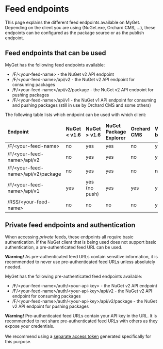 # Feed endpoints

This page explains the different feed endpoints available on MyGet. Depending on the client you are using (NuGet.exe, Orchard CMS, ...), these endpoints can be configured as the package source or as the publish endpoint.

## Feed endpoints that can be used

MyGet has the following feed endpoints available:

* /F/&lt;your-feed-name&gt; - the NuGet v2 API endpoint
* /F/&lt;your-feed-name&gt;/api/v2 - the NuGet v2 API endpoint for consuming packages
* /F/&lt;your-feed-name&gt;/api/v2/package - the NuGet v2 API endpoint for pushing packages
* /F/&lt;your-feed-name&gt;/api/v1 - the NuGet v1 API endpoint for consuming and pushing packages (still in use by Orchard CMS and some others)

The following table lists which endpoint can be used with which client:

<table class="table table-condensed">
    <thead>
        <tr>
            <td><strong>Endpoint</strong></td>
            <td><strong>NuGet &lt; v1.6</strong></td>
            <td><strong>NuGet &gt; v1.6</strong></td>
            <td><strong>NuGet Package Explorer</strong></td>
            <td><strong>Orchard CMS</strong></td>
            <td><strong>Web browser</strong></td>
        </tr>
    </thead>
    <tbody>
        <tr>
            <td>/F/&lt;your-feed-name&gt;</td>
            <td>no</td>
            <td>yes</td>
            <td>yes</td>
            <td>no</td>
            <td>yes</td>
		</tr>
        <tr>
            <td>/F/&lt;your-feed-name&gt;/api/v2</td>
            <td>no</td>
            <td>yes</td>
            <td>yes</td>
            <td>no</td>
            <td>yes</td>
		</tr>
        <tr>
            <td>/F/&lt;your-feed-name&gt;/api/v2/package</td>
            <td>no</td>
            <td>yes</td>
            <td>yes</td>
            <td>no</td>
            <td>no</td>
		</tr>
        <tr>
            <td>/F/&lt;your-feed-name&gt;/api/v1</td>
            <td>yes</td>
            <td>yes (no push)</td>
            <td>yes</td>
            <td>yes</td>
            <td>yes</td>
		</tr>
        <tr>
            <td>/RSS/&lt;your-feed-name&gt;</td>
            <td>no</td>
            <td>no</td>
            <td>no</td>
            <td>no</td>
            <td>yes</td>
		</tr>
    </tbody>
</table>

## Private feed endpoints and authentication

When accessing *private* feeds, these endpoints all require basic authentication. If the NuGet client that is being used does not support basic authentication, a pre-authenticated feed URL can be used.

<p class="alert alert-danger">
    <strong>Warning!</strong> As pre-authenticated feed URLs contain sensitive information, it is recommended to never use pre-authenticated feed URLs unless absolutely needed.
</p>

MyGet has the following pre-authenticated feed endpoints available:

* /F/&lt;your-feed-name&gt;/auth/&lt;your-api-key&gt; - the NuGet v2 API endpoint
* /F/&lt;your-feed-name&gt;/auth/&lt;your-api-key&gt;/api/v2 - the NuGet v2 API endpoint for consuming packages
* /F/&lt;your-feed-name&gt;/auth/&lt;your-api-key&gt;/api/v2/package - the NuGet v2 API endpoint for pushing packages

<p class="alert alert-danger">
    <strong>Warning!</strong> Pre-authenticated feed URLs contain your API key in the URL. It is recommended to not share pre-authenticated feed URLs with others as they expose your credentials.<br /><br />
    We recommend using a <a href="https://www.myget.org/profile/Me#!/AccessTokens">separate access token</a> generated specifically for this purpose.
</p>